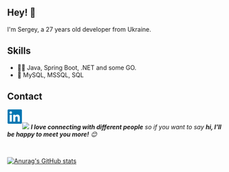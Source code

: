 
## Hey! 👋
I'm Sergey, a 27 years old developer from Ukraine.

## Skills
- 👨‍💻 Java, Spring Boot, .NET and some GO.
- 💽 MySQL, MSSQL, SQL
## Contact
[<img align="left" alt="LinkedIn" width="35px" src="https://raw.githubusercontent.com/devicons/devicon/c7d326b6009e60442abc35fa45706d6f30ee4c8e/icons/linkedin/linkedin-original.svg" />][linkedin]
<br />

<img src="https://media.giphy.com/media/LnQjpWaON8nhr21vNW/giphy.gif" width="60"> <em><b>I love connecting with different people</b> so if you want to say <b>hi, I'll be happy to meet you more!</b> 😊</em>

<br />

[![Anurag's GitHub stats](https://github-readme-stats.vercel.app/api?username=SergeyMarkelov)](https://github.com/anuraghazra/github-readme-stats)


[linkedin]: https://www.linkedin.com/in/sergey-markelov-733263245


